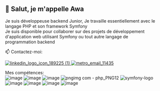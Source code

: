 ## 👋 Salut, je m'appelle Awa


<!--
**gafouni/gafouni** is a ✨ _special_ ✨ repository because its `README.md` (this file) appears on your GitHub profile.

Here are some ideas to get you started:

- 🔭 I’m currently working on ...
- 🌱 I’m currently learning ...
- 👯 I’m looking to collaborate on ...
- 🤔 I’m looking for help with ...
- 💬 Ask me about ...
- 📫 How to reach me: ...
- 😄 Pronouns: ...
- ⚡ Fun fact: ...
-->

Je suis développeuse backend Junior, Je travaille essentiellement avec le langage PHP et son framework Symfony  
Je suis disponible pour collaborer sur des projets de développement d'application web utilisant Symfony ou tout autre langage de programmation backend

📫 Contactez-moi:  

[![linkedin_logo_icon_189225 (1)](https://github.com/gafouni/gafouni/assets/99189224/bee25be3-1c3f-4f4c-8761-6eb0d4a9aa04)
](https://www.linkedin.com/in/haoua-abouna/)  [![metro_email_11435](https://github.com/gafouni/gafouni/assets/99189224/56f6c111-ff35-40bd-a320-149a795a8c52)
](haouabouna@gmail.com)  


Mes compétences:  
![image](https://github.com/gafouni/gafouni/assets/99189224/bb2da6e6-f72c-4b3a-bc86-92861f1aca93) ![image](https://github.com/gafouni/gafouni/assets/99189224/ff7632d5-517d-40b6-be9b-cb6de7130750) ![image](https://github.com/gafouni/gafouni/assets/99189224/6f4de70a-44a5-4758-9730-4a9920e8d465) ![pngimg com - php_PNG12](https://github.com/gafouni/gafouni/assets/99189224/5c0177b4-9b12-471e-8ffb-665633eef1e3) ![symfony-logo](https://github.com/gafouni/gafouni/assets/99189224/21bc6d6f-9368-4efe-97ca-12cd9b870724) ![image](https://github.com/gafouni/gafouni/assets/99189224/26a7c1cd-cf08-4c47-8a37-e36147732a14) ![image](https://github.com/gafouni/gafouni/assets/99189224/1445f923-73ff-41b7-90fb-05e5137ec461) ![image](https://github.com/gafouni/gafouni/assets/99189224/d6b75b09-f10a-4223-aae4-c5cb3c04cffe) ![image](https://github.com/gafouni/gafouni/assets/99189224/789a7700-a590-4b0f-b99a-fb9ad4c71855)




















